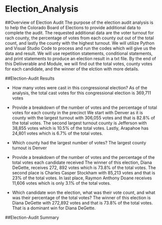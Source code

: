 # Election_Analysis

##Overview of Election Audit 
The purpose of the election audit analysis is to help the Colorado Board of Elections to provide additional data to complete the audit. The requested additional data are the voter turnout for rach county, the percentage of votes from each county out out of the total count, and lastly the county with the highest turnout. We will utilize Python and Visual Studio Code to process and run the codes which will give us the data and result. We will use repetition statements, conditional statements, and print statements to produce an election result in a txt file. By the end of this Deliiverable and Module, we will find out the total votes, county votes for each candidate, and the winner of the elction with more details. 

##Election-Audit Results
- How many votes were cast in this congressional election?
As of the analysis, the total cast votes for this congressional election is 369,711 votes

- Provide a breakdown of the number of votes and the percentage of total votes for each county in the precinct
We start with Denver as it is county with the largest turnout with 306,055 votes and that is 82.8% of the total votes. The second largest turnout county is Jefferson with 38,855 votes which is 10.5% of the total votes. Lastly, Arapahoe has 24,801 votes which is 6.7% of the total votes. 

- Which county had the largest number of votes?
The largest county turnout is Denver 

- Provide a breakdown of the number of votes and the percentage of the total votes each candidate received
The winner of this election, Diana DeGette, receives 272, 892 votes which is 73.8% of the total votes. The second place is Charles Casper Stockham with 85,213 votes and that is 23% of the total votes. In last place, Raymon Anthony Doane receives 11,606 votes which is only 3.1% of the total votes. 

- Which candidate won the election, what was their vote count, and what was their percentage of the total votes?
The winner of this election is Diana DeGette with 272,892 votes and that is 73.8% of the total votes. That is a dominant win for Diana DeGette.  

##Election-Audit Summary 


